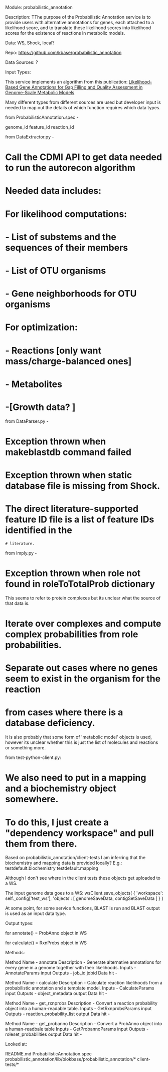 Module: probabilistic_annotation

Description: TThe purpose of the Probabilistic Annotation service is to provide users with
alternative annotations for genes, each attached to a likelihood score, and to
translate these likelihood scores into likelihood scores for the existence of
reactions in metabolic models.

Data: WS, Shock, local?

Repo: https://github.com/kbase/probabilistic_annotation

Data Sources: ?

Input Types:

This service implements an algorithm from this publication:
[Likelihood-Based Gene Annotations
for Gap Filling and Quality Assessment in Genome-Scale Metabolic
Models](http://journals.plos.org/ploscompbiol/article?id=10.1371/journal.pcbi.1003882)

Many different types from different sources are used but developer input is needed to map out the details of which function requires which data types.

from ProbabilisticAnnotation.spec -

genome_id
feature_id
reaction_id


from DataExtractor.py -

# Call the CDMI API to get data needed to run the autorecon algorithm
# Needed data includes:
#
# For likelihood computations:
# - List of substems and the sequences of their members
# - List of OTU organisms
# - Gene neighborhoods for OTU organisms
#
# For optimization:
# - Reactions [only want mass/charge-balanced ones]
# - Metabolites
# -[Growth data? ]

from DataParser.py -

# Exception thrown when makeblastdb command failed
# Exception thrown when static database file is missing from Shock.
 # The direct literature-supported feature ID file is a list of feature IDs identified in the
    # literature. 
    
    
from Imply.py -

# Exception thrown when role not found in roleToTotalProb dictionary

This seems to refer to protein complexes but its unclear what the source of that data is.

# Iterate over complexes and compute complex probabilities from role probabilities.
# Separate out cases where no genes seem to exist in the organism for the reaction
# from cases where there is a database deficiency.


It is also probably that some form of 'metabolic model' objects is used, however its unclear whether this is just the list of molecules and reactions or something more.


from test-python-client.py:

# We also need to put in a mapping and a biochemistry object somewhere.
# To do this, I just create a "dependency workspace" and pull them from there.
 
Based on probabilistic_annotation/client-tests I am inferring that the biochemistry and mapping data is provided locally?
E.g.:
testdefault.biochemistry
testdefault.mapping

Although I don't see where in the client tests these objects get uploaded to a WS.

The input genome data goes to a WS:
wsClient.save_objects( { 'workspace': self._config['test_ws'], 'objects': [ genomeSaveData, contigSetSaveData ] } )


At some point, for some service functions, BLAST is run and BLAST output is used as an input data type.





Output types:

for annotate() = ProbAnno object in WS

for calculate() = RxnProbs object in WS



Methods:

Method Name - annotate
Description - Generate alternative annotations for every gene in a genome together with their likelihoods.
Inputs - AnnotateParams input
Outputs - job_id jobid
Data hit -

Method Name - calculate
Description -  Calculate reaction likelihoods from a probabilistic annotation and a template model.
Inputs - CalculateParams input
Outputs - object_metadata output
Data hit -

Method Name - get_rxnprobs
Description - Convert a reaction probability object into a human-readable table.
Inputs - GetRxnprobsParams input
Outputs - reaction_probability_list output
Data hit -

Method Name - get_probanno
Description - Convert a ProbAnno object into a human-readbale table
Inputs - GetProbannoParams input 
Outputs - roleset_probabilities output
Data hit - 


Looked at:

README.md 
ProbabilisticAnnotation.spec 
probabilistic_annotation/lib/biokbase/probabilistic_annotation/*
client-tests/*
